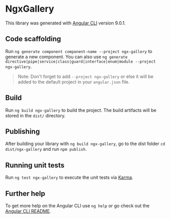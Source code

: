 # NgxGallery

This library was generated with [Angular CLI](https://github.com/angular/angular-cli) version 9.0.1.

## Code scaffolding

Run `ng generate component component-name --project ngx-gallery` to generate a new component. You can also use `ng generate directive|pipe|service|class|guard|interface|enum|module --project ngx-gallery`.
> Note: Don't forget to add `--project ngx-gallery` or else it will be added to the default project in your `angular.json` file. 

## Build

Run `ng build ngx-gallery` to build the project. The build artifacts will be stored in the `dist/` directory.

## Publishing

After building your library with `ng build ngx-gallery`, go to the dist folder `cd dist/ngx-gallery` and run `npm publish`.

## Running unit tests

Run `ng test ngx-gallery` to execute the unit tests via [Karma](https://karma-runner.github.io).

## Further help

To get more help on the Angular CLI use `ng help` or go check out the [Angular CLI README](https://github.com/angular/angular-cli/blob/master/README.md).
